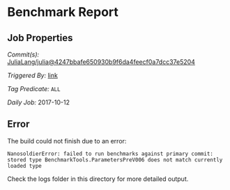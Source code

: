 # Benchmark Report

## Job Properties

*Commit(s):* [JuliaLang/julia@4247bbafe650930b9f6da4feecf0a7dcc37e5204](https://github.com/JuliaLang/julia/commit/4247bbafe650930b9f6da4feecf0a7dcc37e5204)

*Triggered By:* [link](https://github.com/JuliaLang/julia/commit/4247bbafe650930b9f6da4feecf0a7dcc37e5204#commitcomment-24923303)

*Tag Predicate:* `ALL`

*Daily Job:* 2017-10-12

## Error

The build could not finish due to an error:

```
NanosoldierError: failed to run benchmarks against primary commit: stored type BenchmarkTools.ParametersPreV006 does not match currently loaded type
```

Check the logs folder in this directory for more detailed output.

